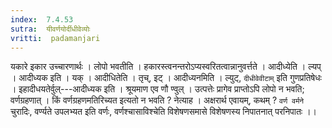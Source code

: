 ```yaml
---
index:  7.4.53
sutra:  यीवर्णयोर्दीधीवेव्योः
vritti:  padamanjari
---
```


यकारे इकार उच्चारणार्थः । लोपो भवतीति । हकारस्त्वनन्तरोऽप्यस्वरितत्वान्नानुवर्त्तते । आदीध्येति । ल्यप् । आदीध्यक इति । यक् । आदीधितेति । तृच्, इट् । 
आदीध्यनमिति । ल्युट्, `दीधीवेवीटाम्` इति गुणप्रतिषेधः । इहादीधयतेर्वुल्---आदीध्यक इति । श्रूयमाण एव णौ ण्वुल् । उत्पत्तेः प्रागेव प्राप्तोऽपि लोपो न भवति; वर्णग्रहणात् । किं वर्णग्रहणमतिरिच्यत इत्यतो न भवति ? नेत्याह । अक्षरार्थ एवायम्, कथम् ? `वर्ण वर्मने` चुरादिः, वर्ण्यते उपलभ्यत इति वर्णः, वर्णश्चासाविश्चेति विशेषणसमासे विशेषणस्य निपातनात् परनिपातः ।।
